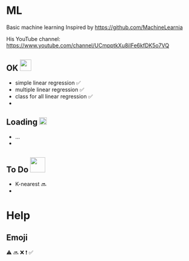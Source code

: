 # ML
 Basic machine learning
 Inspired by https://github.com/MachineLearnia
 
 His YouTube channel: https://www.youtube.com/channel/UCmpptkXu8iIFe6kfDK5o7VQ

## OK <img src="https://cliply.co/wp-content/uploads/2021/03/372103860_CHECK_MARK_400px.gif" data-canonical-src="https://cliply.co/wp-content/uploads/2021/03/372103860_CHECK_MARK_400px.gif" width="30" height="30" />
 - simple linear regression :white_check_mark:
 - multiple linear regression :white_check_mark:
 - class for all linear regression :white_check_mark:
 - 
## Loading <img src="https://lh3.googleusercontent.com/proxy/DSdboYF1wC1OqH2ybfYu3V6Z1deSLi8MAcPNfU2b4ESy6OnptQ_0aEfIzwvKogFS7xLoFb23irccl49PsnfLUcuHjrmzGmcLDGOGJrR6Lm2KYczfCzk3h6orrp4NCXSQIDFt76zgoF-FE6XKLj_GYGETWFiz5NFtQvTOG8nq" data-canonical-src="https://lh3.googleusercontent.com/proxy/DSdboYF1wC1OqH2ybfYu3V6Z1deSLi8MAcPNfU2b4ESy6OnptQ_0aEfIzwvKogFS7xLoFb23irccl49PsnfLUcuHjrmzGmcLDGOGJrR6Lm2KYczfCzk3h6orrp4NCXSQIDFt76zgoF-FE6XKLj_GYGETWFiz5NFtQvTOG8nq" width="20" height="20" />
 - ...
 - 
## To Do <img src="https://media0.giphy.com/media/XCsLl3tCsxAYp7j5oF/giphy.gif" data-canonical-src="https://media0.giphy.com/media/XCsLl3tCsxAYp7j5oF/giphy.gif" width="40" height="40" />
 - K-nearest :soon:
 - 

# Help
## Emoji
:warning:
:soon:
:x:
:heavy_exclamation_mark:
:white_check_mark:
